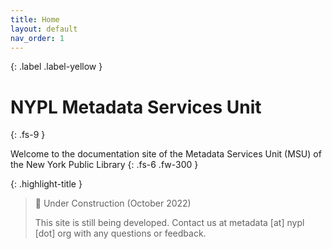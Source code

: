 ```yaml
---
title: Home
layout: default
nav_order: 1
---
```



{: .label .label-yellow }

# NYPL Metadata Services Unit
{: .fs-9 }

Welcome to the documentation site of the Metadata Services Unit (MSU) of the New York Public Library
{: .fs-6 .fw-300 }

{: .highlight-title }
> 🚧 Under Construction (October 2022)
>
> This site is still being developed. Contact us at metadata [at] nypl [dot] org with any questions or feedback.

<!-- ---

On this site, you will find…

#### Quick Links
TK -->